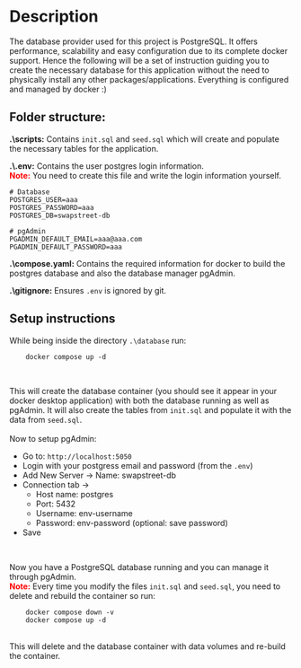# Description
The database provider used for this project is PostgreSQL. It offers performance, scalability 
and easy configuration due to its complete docker support. Hence the following will be a set
of instruction guiding you to create the necessary database for this application without the need
to physically install any other packages/applications. Everything is configured and managed by docker :)

## Folder structure:
**.\scripts:** Contains ```init.sql``` and ```seed.sql``` which will create and populate the necessary tables for the application.

**.\\.env:** Contains the user postgres login information.
<br>
<span style="color:red">**Note:**</span> You need to create this file and write the login information yourself.
```
# Database
POSTGRES_USER=aaa
POSTGRES_PASSWORD=aaa
POSTGRES_DB=swapstreet-db

# pgAdmin
PGADMIN_DEFAULT_EMAIL=aaa@aaa.com
PGADMIN_DEFAULT_PASSWORD=aaa
```

**.\compose.yaml:** Contains the required information for docker to build the postgres database and also the database manager pgAdmin.

**.\gitignore:** Ensures ```.env``` is ignored by git.

## Setup instructions
While being inside the directory ```.\database``` run:
<br>
```
    docker compose up -d
```
<br>

This will create the database container (you should see it appear in your docker desktop application) with both the database running as well as pgAdmin.
It will also create the tables from ```init.sql``` and populate it with the data from ```seed.sql```.
<br>
<br>
Now to setup pgAdmin:

- Go to: ```http://localhost:5050```
- Login with your postgress email and password (from the ```.env```)
- Add New Server -> Name: swapstreet-db
- Connection tab -> 
  - Host name: postgres
  - Port: 5432
  - Username: env-username
  - Password: env-password (optional: save password)
- Save
<br>

Now you have a PostgreSQL database running and you can manage it through pgAdmin.
<br>
<span style="color:red">**Note:**</span> Every time you modify the files ```init.sql``` and ```seed.sql```, you need to delete and rebuild the container so run:
<br>
```
    docker compose down -v
    docker compose up -d
```
<br>
This will delete and the database container with data volumes and re-build the container.
